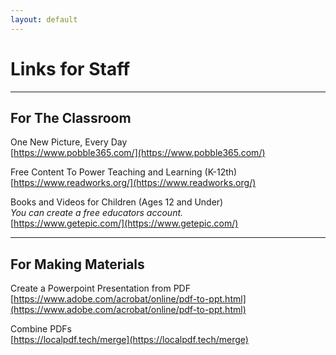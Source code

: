 ```yaml
---
layout: default
---
```

# Links for Staff
---

## For The Classroom
One New Picture, Every Day  
[https://www.pobble365.com/](https://www.pobble365.com/)

Free Content To Power Teaching and Learning (K-12th)  
[https://www.readworks.org/](https://www.readworks.org/)

Books and Videos for Children (Ages 12 and Under)  
_You can create a free educators account._  
[https://www.getepic.com/](https://www.getepic.com/)

---
## For Making Materials
Create a Powerpoint Presentation from PDF  
[https://www.adobe.com/acrobat/online/pdf-to-ppt.html](https://www.adobe.com/acrobat/online/pdf-to-ppt.html)  

Combine PDFs  
[https://localpdf.tech/merge](https://localpdf.tech/merge)

